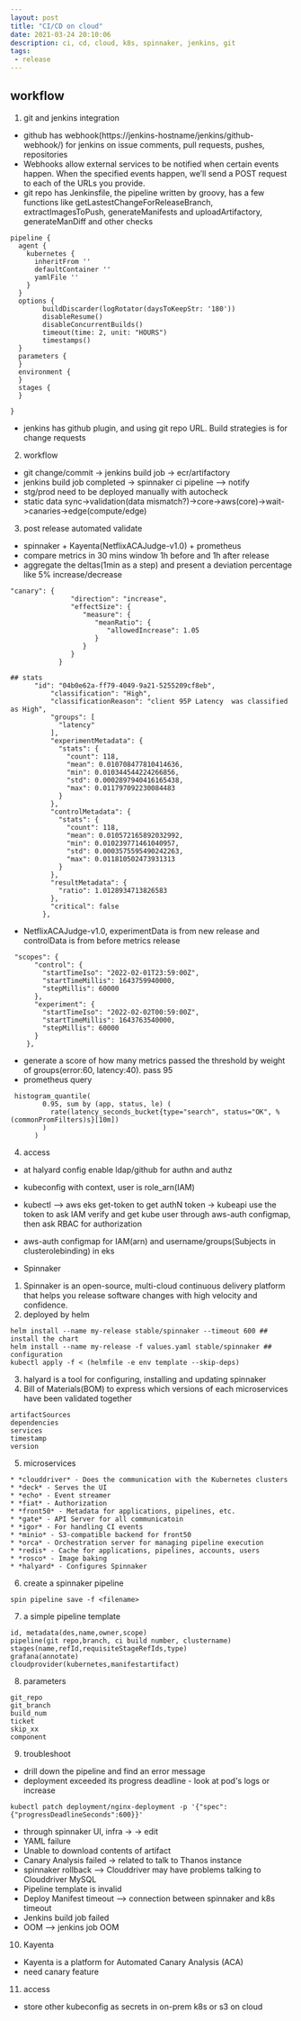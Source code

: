 ```yaml
---
layout: post
title: "CI/CD on cloud"
date: 2021-03-24 20:10:06
description: ci, cd, cloud, k8s, spinnaker, jenkins, git
tags:
 - release
---
```

##  workflow
1. git and jenkins integration
- github has webhook(https://jenkins-hostname/jenkins/github-webhook/) for jenkins on issue comments, pull requests, pushes, repositories
- Webhooks allow external services to be notified when certain events happen. When the specified events happen, we’ll send a POST request to each of the URLs you provide.
- git repo has Jenkinsfile, the pipeline written by groovy, has a few functions
  like getLastestChangeForReleaseBranch, extractImagesToPush, generateManifests and uploadArtifactory, generateManDiff and other checks
```
pipeline {
  agent {
    kubernetes {
      inheritFrom ''
      defaultContainer ''
      yamlFile ''
    }
  }
  options {
        buildDiscarder(logRotator(daysToKeepStr: '180'))
        disableResume()
        disableConcurrentBuilds()
        timeout(time: 2, unit: "HOURS")
        timestamps()
  }
  parameters {
  }
  environment {
  }
  stages {
  }

}
```
- jenkins has github plugin, and using git repo URL. Build strategies is for change requests

2. workflow
- git change/commit ->  jenkins build job -> ecr/artifactory
- jenkins build job completed -> spinnaker ci pipeline --> notify
- stg/prod need to be deployed manually with autocheck
- static data sync->validation(data mismatch?)->core->aws(core)->wait->canaries->edge(compute/edge)

3. post release automated validate
- spinnaker + Kayenta(NetflixACAJudge-v1.0) + prometheus
- compare metrics in 30 mins window 1h before and 1h after release
- aggregate the deltas(1min as a step) and present a deviation percentage like 5% increase/decrease
```
"canary": {
               "direction": "increase",
               "effectSize": {
                  "measure": {
                     "meanRatio": {
                        "allowedIncrease": 1.05
                     }
                  }
               }
            }

## stats
      "id": "04b0e62a-ff79-4049-9a21-5255209cf8eb",
          "classification": "High",
          "classificationReason": "client 95P Latency  was classified as High",
          "groups": [
            "latency"
          ],
          "experimentMetadata": {
            "stats": {
              "count": 118,
              "mean": 0.010708477810414636,
              "min": 0.010344544224266856,
              "std": 0.0002897940416165438,
              "max": 0.011797092230084483
            }
          },
          "controlMetadata": {
            "stats": {
              "count": 118,
              "mean": 0.010572165892032992,
              "min": 0.010239771461040957,
              "std": 0.0003575595490242263,
              "max": 0.011810502473931313
            }
          },
          "resultMetadata": {
            "ratio": 1.0128934713826583
          },
          "critical": false
        },
```
- NetflixACAJudge-v1.0, experimentData is from new release and controlData is from before metrics release
```
 "scopes": {
      "control": {
        "startTimeIso": "2022-02-01T23:59:00Z",
        "startTimeMillis": 1643759940000,
        "stepMillis": 60000
      },
      "experiment": {
        "startTimeIso": "2022-02-02T00:59:00Z",
        "startTimeMillis": 1643763540000,
        "stepMillis": 60000
      }
    },
```
- generate a score of how many metrics passed the threshold by weight of groups(error:60, latency:40). pass 95
- prometheus query
```
 histogram_quantile(
        0.95, sum by (app, status, le) (
          rate(latency_seconds_bucket{type="search", status="OK", %(commonPromFilters)s}[10m])
        )
      )
```
4. access
- at halyard config enable ldap/github for authn and authz
- kubeconfig with context, user is role_arn(IAM)
- kubectl --> aws eks get-token to get authN token -> kubeapi use the token to ask IAM verify and get kube user through aws-auth configmap, then ask RBAC for authorization
- aws-auth configmap for IAM(arn) and username/groups(Subjects in clusterolebinding) in eks

- Spinnaker
1. Spinnaker is an open-source, multi-cloud continuous delivery platform that helps you release software changes with high velocity and confidence.
2. deployed by helm
```
helm install --name my-release stable/spinnaker --timeout 600 ## install the chart
helm install --name my-release -f values.yaml stable/spinnaker ## configuration
kubectl apply -f < (helmfile -e env template --skip-deps)
```
3. halyard is a tool for configuring, installing and updating spinnaker
4. Bill of Materials(BOM) to express which versions of each microservices have been validated together
```
artifactSources
dependencies
services
timestamp
version
```
5. microservices
```
* *clouddriver* - Does the communication with the Kubernetes clusters
* *deck* - Serves the UI
* *echo* - Event streamer
* *fiat* - Authorization
* *front50* - Metadata for applications, pipelines, etc.
* *gate* - API Server for all communicatoin
* *igor* - For handling CI events
* *minio* - S3-compatible backend for front50
* *orca* - Orchestration server for managing pipeline execution
* *redis* - Cache for applications, pipelines, accounts, users
* *rosco* - Image baking
* *halyard* - Configures Spinnaker
```
6. create a spinnaker pipeline
```
spin pipeline save -f <filename>
```
7. a simple pipeline template
```
id, metadata(des,name,owner,scope)
pipeline(git repo,branch, ci build number, clustername)
stages(name,refId,requisiteStageRefIds,type)
grafana(annotate)
cloudprovider(kubernetes,manifestartifact)
```
8. parameters
```
git_repo
git_branch
build_num
ticket
skip_xx
component
```
9. troubleshoot
- drill down the pipeline and find an error message
- deployment exceeded its progress deadline - look at pod's logs or increase <progressDeadlineSeconds>
```
kubectl patch deployment/nginx-deployment -p '{"spec":{"progressDeadlineSeconds":600}}'
```
- through spinnaker UI, infra -> <Unhealthy> -> edit <Pod Actions>
- YAML failure
- Unable to download contents of artifact
- Canary Analysis failed -> related to talk to Thanos instance
- spinnaker rollback --> Clouddriver may have problems talking to Clouddriver MySQL
- Pipeline template is invalid
- Deploy Manifest timeout --> connection between spinnaker and k8s timeout
- Jenkins build job failed
- OOM --> jenkins job OOM
10. Kayenta
- Kayenta is a platform for Automated Canary Analysis (ACA)
- need canary feature
11. access
- store other kubeconfig as secrets in on-prem k8s or s3 on cloud
